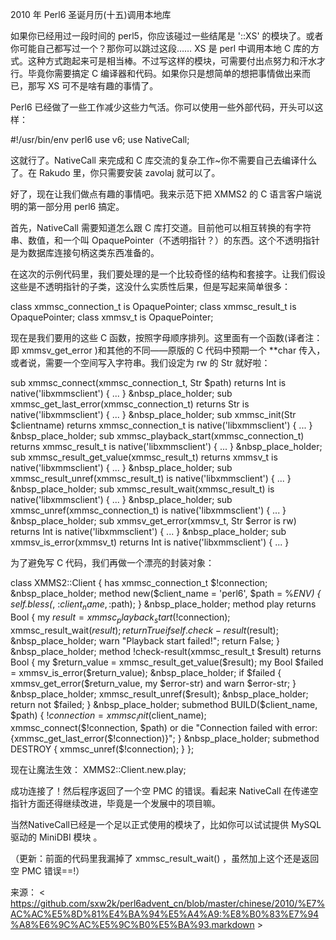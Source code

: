 2010 年 Perl6 圣诞月历(十五)调用本地库

如果你已经用过一段时间的 perl5，你应该碰过一些结尾是 '::XS' 的模块了。或者你可能自己都写过一个？那你可以跳过这段…… XS 是 perl 中调用本地 C 库的方式。这种方式跑起来可是相当棒。不过写这样的模块，可需要付出点努力和汗水才行。毕竟你需要搞定 C 编译器和代码。如果你只是想简单的想把事情做出来而已，那写 XS 可不是啥有趣的事情了。

Perl6 已经做了一些工作减少这些力气活。你可以使用一些外部代码，开头可以这样：

#!/usr/bin/env perl6
use v6;
use NativeCall;

这就行了。NativeCall 来完成和 C 库交流的复杂工作~你不需要自己去编译什么了。在 Rakudo 里，你只需要安装 zavolaj 就可以了。

好了，现在让我们做点有趣的事情吧。我来示范下把 XMMS2 的 C 语言客户端说明的第一部分用 perl6 搞定。

首先，NativeCall 需要知道怎么跟 C 库打交道。目前他可以相互转换的有字符串、数值，和一个叫 OpaquePointer（不透明指针？）的东西。这个不透明指针是为数据库连接句柄这类东西准备的。

在这次的示例代码里，我们要处理的是一个比较奇怪的结构和套接字。让我们假设这些是不透明指针的子类，这没什么实质性后果，但是写起来简单很多：

class xmmsc_connection_t is OpaquePointer;
class xmmsc_result_t is OpaquePointer;
class xmmsv_t is OpaquePointer;

现在是我们要用的这些 C 函数，按照字母顺序排列。这里面有一个函数(译者注：即 xmmsv_get_error )和其他的不同——原版的 C 代码中预期一个 **char 传入，或者说，需要一个空间写入字符串。我们设定为 rw 的 Str 就好啦：

sub xmmsc_connect(xmmsc_connection_t, Str $path)
    returns Int
    is native('libxmmsclient') { ... }
&nbsp_place_holder;
sub xmmsc_get_last_error(xmmsc_connection_t)
    returns Str
    is native('libxmmsclient') { ... }
&nbsp_place_holder;
sub xmmsc_init(Str $clientname)
    returns xmmsc_connection_t
    is native('libxmmsclient') { ... }
&nbsp_place_holder;
sub xmmsc_playback_start(xmmsc_connection_t)
    returns xmmsc_result_t
    is native('libxmmsclient') { ... }
&nbsp_place_holder;
sub xmmsc_result_get_value(xmmsc_result_t)
    returns xmmsv_t
    is native('libxmmsclient') { ... }
&nbsp_place_holder;
sub xmmsc_result_unref(xmmsc_result_t)
    is native('libxmmsclient') { ... }
&nbsp_place_holder;
sub xmmsc_result_wait(xmmsc_result_t)
    is native('libxmmsclient') { ... }
&nbsp_place_holder;
sub xmmsc_unref(xmmsc_connection_t)
    is native('libxmmsclient') { ... }
&nbsp_place_holder;
sub xmmsv_get_error(xmmsv_t, Str $error is rw)
    returns Int
    is native('libxmmsclient') { ... }
&nbsp_place_holder;
sub xmmsv_is_error(xmmsv_t)
    returns Int
    is native('libxmmsclient') { ... }

为了避免写 C 代码，我们再做一个漂亮的封装对象：

class XMMS2::Client {
    has xmmsc_connection_t $!connection;
&nbsp_place_holder;
    method new($client_name = 'perl6', $path = %*ENV) {
        self.bless(*, :$client_name, :$path);
    }
&nbsp_place_holder;
    method play returns Bool {
        my $result = xmmsc_playback_start($!connection);
        xmmsc_result_wait($result);
        return True if self.check-result($result);
&nbsp_place_holder;
        warn "Playback start failed!";
        return False;
    }
&nbsp_place_holder;
    method !check-result(xmmsc_result_t $result) returns Bool {
        my $return_value = xmmsc_result_get_value($result);
        my Bool $failed = xmmsv_is_error($return_value);
&nbsp_place_holder;
        if $failed {
            xmmsv_get_error($return_value, my $error-str)
                and warn $error-str;
        }
&nbsp_place_holder;
        xmmsc_result_unref($result);
&nbsp_place_holder;
        return not $failed;
    }
&nbsp_place_holder;
    submethod BUILD($client_name, $path) {
        $!connection = xmmsc_init($client_name);
        xmmsc_connect($!connection, $path)
            or die "Connection failed with error: {xmmsc_get_last_error($!connection)}";
    }
&nbsp_place_holder;
    submethod DESTROY {
        xmmsc_unref($!connection);
    }
};

现在让魔法生效：
XMMS2::Client.new.play;

成功连接了！然后程序返回了一个空 PMC 的错误。看起来 NativeCall 在传递空指针方面还得继续改进，毕竟是一个发展中的项目嘛。

当然NativeCall已经是一个足以正式使用的模块了，比如你可以试试提供 MySQL 驱动的 MiniDBI 模块 。

（更新：前面的代码里我漏掉了 xmmsc_result_wait() ，虽然加上这个还是返回空 PMC 错误==!）

来源： < https://github.com/sxw2k/perl6advent_cn/blob/master/chinese/2010/%E7%AC%AC%E5%8D%81%E4%BA%94%E5%A4%A9:%E8%B0%83%E7%94%A8%E6%9C%AC%E5%9C%B0%E5%BA%93.markdown >  